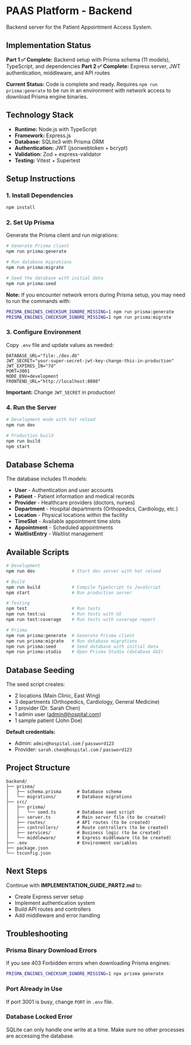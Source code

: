 # PAAS Platform - Backend

Backend server for the Patient Appointment Access System.

## Implementation Status

**Part 1 ✅ Complete:** Backend setup with Prisma schema (11 models), TypeScript, and dependencies
**Part 2 ✅ Complete:** Express server, JWT authentication, middleware, and API routes

**Current Status:** Code is complete and ready. Requires `npm run prisma:generate` to be run in an environment with network access to download Prisma engine binaries.

## Technology Stack

- **Runtime:** Node.js with TypeScript
- **Framework:** Express.js
- **Database:** SQLite3 with Prisma ORM
- **Authentication:** JWT (jsonwebtoken + bcrypt)
- **Validation:** Zod + express-validator
- **Testing:** Vitest + Supertest

## Setup Instructions

### 1. Install Dependencies

```bash
npm install
```

### 2. Set Up Prisma

Generate the Prisma client and run migrations:

```bash
# Generate Prisma client
npm run prisma:generate

# Run database migrations
npm run prisma:migrate

# Seed the database with initial data
npm run prisma:seed
```

**Note:** If you encounter network errors during Prisma setup, you may need to run the commands with:

```bash
PRISMA_ENGINES_CHECKSUM_IGNORE_MISSING=1 npm run prisma:generate
PRISMA_ENGINES_CHECKSUM_IGNORE_MISSING=1 npm run prisma:migrate
```

### 3. Configure Environment

Copy `.env` file and update values as needed:

```env
DATABASE_URL="file:./dev.db"
JWT_SECRET="your-super-secret-jwt-key-change-this-in-production"
JWT_EXPIRES_IN="7d"
PORT=3001
NODE_ENV=development
FRONTEND_URL="http://localhost:8080"
```

**Important:** Change `JWT_SECRET` in production!

### 4. Run the Server

```bash
# Development mode with hot reload
npm run dev

# Production build
npm run build
npm start
```

## Database Schema

The database includes 11 models:

- **User** - Authentication and user accounts
- **Patient** - Patient information and medical records
- **Provider** - Healthcare providers (doctors, nurses)
- **Department** - Hospital departments (Orthopedics, Cardiology, etc.)
- **Location** - Physical locations within the facility
- **TimeSlot** - Available appointment time slots
- **Appointment** - Scheduled appointments
- **WaitlistEntry** - Waitlist management

## Available Scripts

```bash
# Development
npm run dev              # Start dev server with hot reload

# Build
npm run build            # Compile TypeScript to JavaScript
npm start                # Run production server

# Testing
npm test                 # Run tests
npm run test:ui          # Run tests with UI
npm run test:coverage    # Run tests with coverage report

# Prisma
npm run prisma:generate  # Generate Prisma client
npm run prisma:migrate   # Run database migrations
npm run prisma:seed      # Seed database with initial data
npm run prisma:studio    # Open Prisma Studio (database GUI)
```

## Database Seeding

The seed script creates:

- 2 locations (Main Clinic, East Wing)
- 3 departments (Orthopedics, Cardiology, General Medicine)
- 1 provider (Dr. Sarah Chen)
- 1 admin user (admin@hospital.com)
- 1 sample patient (John Doe)

**Default credentials:**
- Admin: `admin@hospital.com` / `password123`
- Provider: `sarah.chen@hospital.com` / `password123`

## Project Structure

```
backend/
├── prisma/
│   ├── schema.prisma      # Database schema
│   └── migrations/        # Database migrations
├── src/
│   ├── prisma/
│   │   └── seed.ts        # Database seed script
│   ├── server.ts          # Main server file (to be created)
│   ├── routes/            # API routes (to be created)
│   ├── controllers/       # Route controllers (to be created)
│   ├── services/          # Business logic (to be created)
│   └── middleware/        # Express middleware (to be created)
├── .env                   # Environment variables
├── package.json
└── tsconfig.json
```

## Next Steps

Continue with **IMPLEMENTATION_GUIDE_PART2.md** to:
- Create Express server setup
- Implement authentication system
- Build API routes and controllers
- Add middleware and error handling

## Troubleshooting

### Prisma Binary Download Errors

If you see 403 Forbidden errors when downloading Prisma engines:

```bash
PRISMA_ENGINES_CHECKSUM_IGNORE_MISSING=1 npx prisma generate
```

### Port Already in Use

If port 3001 is busy, change `PORT` in `.env` file.

### Database Locked Error

SQLite can only handle one write at a time. Make sure no other processes are accessing the database.
